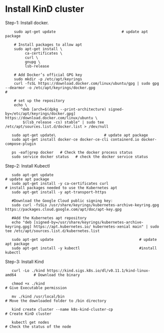 # Install KinD cluster

Step-1: Install docker.​

        sudo apt-get update                              # update apt package 
        
        # Install packages to allow apt
        sudo apt-get install \
             ca-certificates \
             curl \
             gnupg \
             lsb-release ​                                                        

        # Add Docker’s official GPG key
        sudo mkdir -p /etc/apt/keyrings​                                            
        curl -fsSL https://download.docker.com/linux/ubuntu/gpg | sudo gpg --dearmor -o /etc/apt/keyrings/docker.gpg                                      # 
         
        # set up the repository
        echo \
           "deb [arch=$(dpkg --print-architecture) signed-by=/etc/apt/keyrings/docker.gpg] https://download.docker.com/linux/ubuntu \
            $(lsb_release -cs) stable" | sudo tee /etc/apt/sources.list.d/docker.list > /dev/null
            
       sudo apt-get update\                      # update apt package
       sudo apt-get install docker-ce docker-ce-cli containerd.io docker-compose-plugin
       
       ps -eaf|grep docker   # Check the docker process status
       sudo service docker status   # check the docker service status
       
        
Step-2: Install Kubectl

       sudo apt-get update                                                 # update apt package
       sudo apt-get install -y ca-certificates curl ​                      # install packages needed to use the Kubernetes apt 
       sudo apt-get install -y apt-transport-https​                        
       
       #Download the Google Cloud public signing key:
       sudo curl -fsSLo /usr/share/keyrings/kubernetes-archive-keyring.gpg https://packages.cloud.google.com/apt/doc/apt-key.gpg
       
       #Add the Kubernetes apt repository
       echo "deb [signed-by=/usr/share/keyrings/kubernetes-archive-keyring.gpg] https://apt.kubernetes.io/ kubernetes-xenial main" | sudo tee /etc/apt/sources.list.d/kubernetes.list
       
       sudo apt-get update                                       # update apt package
       sudo apt-get install -y kubectl                           #install kubectl
       


Step-3: Install Kind

       curl -Lo ./kind https://kind.sigs.k8s.io/dl/v0.11.1/kind-linux-amd64        # Download the binary

       chmod +x ./kind ​                                                           # Give Executable permission  
        
       mv ./kind /usr/local/bin​                                                   # Move the downloaded folder to /bin directory 
       
       kind create cluster --name k8s-kind-cluster-cp                              # Create KinD cluster
       
       kubectl get nodes                                                           # Check the status of the node


